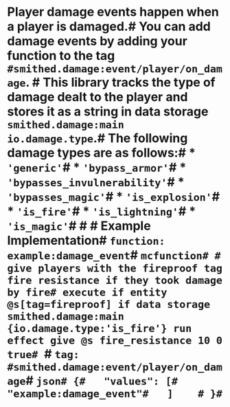 # Player damage events happen when a player is damaged.# You can add damage events by adding your function to the tag `#smithed.damage:event/player/on_damage`.  # This library tracks the type of damage dealt to the player and stores it as a string in data storage `smithed.damage:main io.damage.type`.# The following damage types are as follows:# * `'generic'`# * `'bypass_armor'`# * `'bypasses_invulnerability'`# * `'bypasses_magic'`# * `'is_explosion'`# * `'is_fire'`# * `'is_lightning'`# * `'is_magic'`# # # Example Implementation# `function: example:damage_event`# ```mcfunction# # give players with the fireproof tag fire resistance if they took damage by fire# execute if entity @s[tag=fireproof] if data storage smithed.damage:main {io.damage.type:'is_fire'} run effect give @s fire_resistance 10 0 true# ```# `tag: #smithed.damage:event/player/on_damage`# ```json# {#   "values": [#       "example:damage_event"#   ]    # }# ```